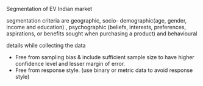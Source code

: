 

Segmentation of EV Indian market


segmentation criteria are geographic, socio- demographic(age, gender, income and education) , psychographic (beliefs, interests, preferences, aspirations, or benefits sought when purchasing a product) and behavioural

details while collecting the data
- Free from sampling bias & include sufficient sample size to have higher confidence level and lesser margin of error.
- Free from response style.
(use binary or metric data to avoid response style)
